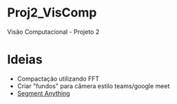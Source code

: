 # Proj2_VisComp
Visão Computacional - Projeto 2

# Ideias
- Compactação utilizando FFT
- Criar "fundos" para câmera estilo teams/google meet
- [Segment Anything](https://segment-anything.com/)
